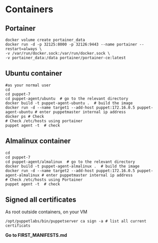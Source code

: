 # Containers


## Portainer
```shell
docker volume create portainer_data
docker run -d -p 32125:8000 -p 32126:9443 --name portainer --restart=always \
-v /var/run/docker.sock:/var/run/docker.sock \
-v portainer_data:/data portainer/portainer-ce:latest
```

## Ubuntu container
```shell
#as your normal user
cd 
cd puppet-7
cd puppet-agent/ubuntu  # go to the relevant directory
docker build -t puppet-agent-ubuntu .  # build the image
docker run -d --name target1 --add-host puppet:172.16.0.5 puppet-agent-ubuntu # enter puppetmaster internal ip address 
docker ps # Check
# Check /etc/hosts using portainer
puppet agent -t  # check 
```

## Almalinux container
```shell
cd
cd puppet-7
cd puppet-agent/almalinux  # go to the relevant directory
docker build -t puppet-agent-almalinux .  # build the image
docker run -d --name target2 --add-host puppet:172.16.0.5 puppet-agent-almalinux # enter puppetmaster internal ip address 
# Check /etc/hosts using Portainer
puppet agent -t  # check 
```

## Signed all certificates
As root outside containers, on your VM
```shell
/opt/puppetlabs/bin/puppetserver ca sign -a # list all current certificats
```

**Go to FIRST_MANIFESTS.md**